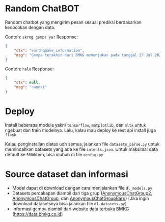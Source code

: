 # Random ChatBOT
Random chatbot yang mengirim pesan sesuai prediksi berdasarkan kecocokan dengan data.

Contoh: `skrng gempa ya?`
Response: 

```json
{
    "ctx": "earthquake_information",
    "msg": "Gempa terakhir dari BMKG menunjukan pada tanggal 27 Jul 2021, pukul 23:21:48 WIB terjadi gempa bumi bermagnitudo 5.2 pada kedalaman 10 km. Di Pusat gempa berada di laut 95 km Tenggara Pacitan dan III-IV Pacitan, III Nganjuk, III Karangkates, III Blitar, III Trenggalek, III Tulungagung, II Kepanjen, II Gunung Kidul, II Kendal, II Madiun, berpotensi \"Gempa ini dirasakan untuk diteruskan pada masyarakat\"\nGoogle Map: https://www.google.com/maps/search/?api=1&query=8.99 LS,111.40 BT\nShakemap: https://data.bmkg.go.id/DataMKG/TEWS/20210727232148.mmi.jpg"
}
```

Contoh: `halo`
Response:

```json
{
    "ctx": null,
    "msg": "naonsi"
}
```

# Deploy
Install beberapa module yakni `tensorflow`, `matplotlib`, dan `nltk` untuk ngebuat dan train modelnya.
Lalu, kalau mau deploy ke rest api install juga `flask`

Kalau penginstallan diatas udh semua, jalankan file `datasets_parse.py` untuk memindahkan datasets yang ada ke file `intents.json`. Untuk maksimal data default ke `5000`item, bisa diubah di file `config.py`

# Source dataset dan informasi

- Model dapat di download dengan cara menjalankan file `dl_models.py`
- Datasets percakapan diambil dari tiga grup ([AnonymousChatGroup2](https://t.me/Anonymouschatgroupdua), [AnonymousChatGroup](https://t.me/Anonymouschatgroupsaatu), dan [AnonymousChatGroupBaru](https://t.me/anonymousgroupchatbaru)) (Jika ingin download datasetsnya bisa jalankan file `dl_datasets.py`)
- Informasi gempa diambil dari website data terbuka BMKG (https://data.bmkg.co.id)
